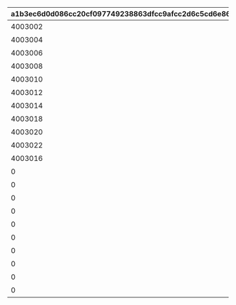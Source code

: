 |a1b3ec6d0d086cc20cf097749238863dfcc9afcc2d6c5cd6e86ac681bc07a917|9de51aaca61c0a1ce4ad1e9181fd10abd86420094d4628e63733736517a9f722|c0fa2d55bf5ddc0afc208b17d914775b02512aa30257eda7c5e462ebd2ba3531|b342eadc2ff112e9533240f0724b71abc0bc610473e0037da0f7a4bb2cba2d2d|0427f7b69b13db2c7d3f6c31247e5526806d1c572321381ebaf3b81855cd3741|94ff8f5520f28aa72e676669464975d6ebb6f87445bcf04c6074dd0fb9d8ed8b|13b0d92a254267eec64a615ab0939ae8db9c3806f14aed44fe9555ec528f58e8|bd4c59e6cc67cefb94d98b6f24ead37cfcb1bfd4d7855ccbaa1618e1a7dc30ac|a7b2b80cc080145809f49c3002820499b4b2c8e896050a6af71d190dfee04896|7c3271b0f0144d6c50fd2f02478cfd702236f68aead8718c579e1ca0ae0775f6|acf142551a84a7842d86da9dd4a3f0e524f436619ec01e6c83e71a8fe240889a|b72d76dbbd33411f0d516c32abf407d9ad3d8912aba2a4e1443c512ff2fe35af|bbd516ed9a61502d99f9b396da4348bdb90fa17a1252aa810c3f24e596b22bad|881615497cded85e22e7ec83b8c898038666b6030e5be97bb9da3b60f61bb537|53131acbc841c32654219603418842088567545226997b25ef340dd1e7a5fa15|
| --- | --- | --- | --- | --- | --- | --- | --- | --- | --- | --- | --- | --- | --- | --- |
|4003002|31001|雲海の山脈|400|195|雲をつらぬく山脈|11002012|4003001|501010001|400|45|10|200010|1|0|
|4003004|31002|密林の大樹|300|-110|深い森の奥に存在する1本の大樹|11005013|4003003|501010002|300|30|10|200020|1|0|
|4003006|31003|断崖の遺跡|200|-570|断崖絶壁で発見された遺跡|11007014|4003005|501010003|200|-190|10|200030|1|0|
|4003008|31004|蒼海の孤塔|100|750|大海原にそびえる謎の巨塔|11011017|4003007|501010004|100|-30|10|200040|1|0|
|4003010|31005|毒瘴の闇稜|100|465|瘴気渦巻く常闇の孤峰|11014014|4003009|501010005|100|20|10|200050|1|0|
|4003012|31006|緑竜の骸嶺|100|360|厳峰に佇む竜の寝床|11026014|4003011|501010006|100|90|10|200060|1|0|
|4003014|31007|天上の浮城|100|130|天空の番人が静かに眠る聖城|11035014|4003013|501010007|100|90|10|200070|1|0|
|4003018|31008|砂瀑の底都|100|-50|砂の大瀑布が落ちゆく果ての都|11047014|4003017|501010008|100|120|10|200080|1|0|
|4003020|31009|紺碧の王砦|100|-360|紺碧の底に君臨する海王の城砦|11057014|4003019|501010009|100|70|10|200090|1|0|
|4003022|31010|四彩の霊峰|100|0|四季彩りし霊狐の仙境|11062014|4003021|501010010|0|0|10|0|1|0|
|4003016|32001|スペシャルダンジョン|100|0|期間限定ダンジョンの踏破に挑戦|0|4003015|0|100|0|10|0|1|31006|
|0|32002|スペシャルダンジョン|100|0|期間限定ダンジョンの踏破に挑戦|0|0|0|100|0|10|0|1|31006|
|0|32003|スペシャルダンジョン|100|0|期間限定ダンジョンの踏破に挑戦|0|0|0|100|0|10|0|1|31006|
|0|32004|スペシャルダンジョン|100|0|期間限定ダンジョンの踏破に挑戦|0|0|0|100|0|10|0|1|31006|
|0|32005|スペシャルダンジョン|100|0|期間限定ダンジョンの踏破に挑戦|0|0|0|100|0|10|0|1|31006|
|0|32006|スペシャルダンジョン|100|0|期間限定ダンジョンの踏破に挑戦|0|0|0|100|0|10|0|1|31006|
|0|32007|スペシャルダンジョン|100|0|期間限定ダンジョンの踏破に挑戦|0|0|0|100|0|10|0|1|31006|
|0|32008|スペシャルダンジョン|100|0|期間限定ダンジョンの踏破に挑戦|0|0|0|100|0|10|0|1|31006|
|0|32009|スペシャルダンジョン|100|0|期間限定ダンジョンの踏破に挑戦|0|0|0|100|0|10|0|1|31006|
|0|32010|スペシャルダンジョン|100|0|期間限定ダンジョンの踏破に挑戦|0|0|0|100|0|10|0|1|31006|
|0|32011|スペシャルダンジョン|100|0|期間限定ダンジョンの踏破に挑戦|0|0|0|100|0|10|0|1|31006|